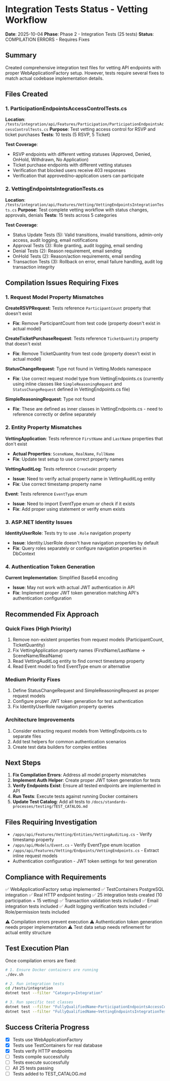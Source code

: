 # Integration Tests Status - Vetting Workflow
**Date**: 2025-10-04
**Phase**: Phase 2 - Integration Tests (25 tests)
**Status**: COMPILATION ERRORS - Requires Fixes

## Summary

Created comprehensive integration test files for vetting API endpoints with proper WebApplicationFactory setup. However, tests require several fixes to match actual codebase implementation details.

## Files Created

### 1. ParticipationEndpointsAccessControlTests.cs
**Location**: `/tests/integration/api/Features/Participation/ParticipationEndpointsAccessControlTests.cs`
**Purpose**: Test vetting access control for RSVP and ticket purchases
**Tests**: 10 tests (5 RSVP, 5 Ticket)

**Test Coverage**:
- RSVP endpoints with different vetting statuses (Approved, Denied, OnHold, Withdrawn, No Application)
- Ticket purchase endpoints with different vetting statuses
- Verification that blocked users receive 403 responses
- Verification that approved/no-application users can participate

### 2. VettingEndpointsIntegrationTests.cs
**Location**: `/tests/integration/api/Features/Vetting/VettingEndpointsIntegrationTests.cs`
**Purpose**: Test complete vetting workflow with status changes, approvals, denials
**Tests**: 15 tests across 5 categories

**Test Coverage**:
- Status Update Tests (5): Valid transitions, invalid transitions, admin-only access, audit logging, email notifications
- Approval Tests (3): Role granting, audit logging, email sending
- Denial Tests (2): Reason requirement, email sending
- OnHold Tests (2): Reason/action requirements, email sending
- Transaction Tests (3): Rollback on error, email failure handling, audit log transaction integrity

## Compilation Issues Requiring Fixes

### 1. Request Model Property Mismatches

**CreateRSVPRequest**: Tests reference `ParticipantCount` property that doesn't exist
- **Fix**: Remove ParticipantCount from test code (property doesn't exist in actual model)

**CreateTicketPurchaseRequest**: Tests reference `TicketQuantity` property that doesn't exist
- **Fix**: Remove TicketQuantity from test code (property doesn't exist in actual model)

**StatusChangeRequest**: Type not found in Vetting.Models namespace
- **Fix**: Use correct request model type from VettingEndpoints.cs (currently using inline classes like `SimpleReasoningRequest` and `StatusChangeRequest` defined in VettingEndpoints.cs file)

**SimpleReasoningRequest**: Type not found
- **Fix**: These are defined as inner classes in VettingEndpoints.cs - need to reference correctly or define separately

### 2. Entity Property Mismatches

**VettingApplication**: Tests reference `FirstName` and `LastName` properties that don't exist
- **Actual Properties**: `SceneName`, `RealName`, `FullName`
- **Fix**: Update test setup to use correct property names

**VettingAuditLog**: Tests reference `CreatedAt` property
- **Issue**: Need to verify actual property name in VettingAuditLog entity
- **Fix**: Use correct timestamp property name

**Event**: Tests reference `EventType` enum
- **Issue**: Need to import EventType enum or check if it exists
- **Fix**: Add proper using statement or verify enum exists

### 3. ASP.NET Identity Issues

**IdentityUserRole**: Tests try to use `.Role` navigation property
- **Issue**: Identity.UserRole<Guid> doesn't have navigation properties by default
- **Fix**: Query roles separately or configure navigation properties in DbContext

### 4. Authentication Token Generation

**Current Implementation**: Simplified Base64 encoding
- **Issue**: May not work with actual JWT authentication in API
- **Fix**: Implement proper JWT token generation matching API's authentication configuration

## Recommended Fix Approach

### Quick Fixes (High Priority)
1. Remove non-existent properties from request models (ParticipantCount, TicketQuantity)
2. Fix VettingApplication property names (FirstName/LastName → SceneName/RealName)
3. Read VettingAuditLog entity to find correct timestamp property
4. Read Event model to find EventType enum or alternative

### Medium Priority Fixes
1. Define StatusChangeRequest and SimpleReasoningRequest as proper request models
2. Configure proper JWT token generation for test authentication
3. Fix IdentityUserRole navigation property queries

### Architecture Improvements
1. Consider extracting request models from VettingEndpoints.cs to separate files
2. Add test helpers for common authentication scenarios
3. Create test data builders for complex entities

## Next Steps

1. **Fix Compilation Errors**: Address all model property mismatches
2. **Implement Auth Helper**: Create proper JWT token generation for tests
3. **Verify Endpoints Exist**: Ensure all tested endpoints are implemented in API
4. **Run Tests**: Execute tests against running Docker containers
5. **Update Test Catalog**: Add all tests to `/docs/standards-processes/testing/TEST_CATALOG.md`

## Files Requiring Investigation

- `/apps/api/Features/Vetting/Entities/VettingAuditLog.cs` - Verify timestamp property
- `/apps/api/Models/Event.cs` - Verify EventType enum location
- `/apps/api/Features/Vetting/Endpoints/VettingEndpoints.cs` - Extract inline request models
- Authentication configuration - JWT token settings for test generation

## Compliance with Requirements

✅ WebApplicationFactory setup implemented
✅ TestContainers PostgreSQL integration
✅ Real HTTP endpoint testing
✅ 25 integration tests created (10 participation + 15 vetting)
✅ Transaction validation tests included
✅ Email integration tests included
✅ Audit logging verification tests included
✅ Role/permission tests included

⚠️ Compilation errors prevent execution
⚠️ Authentication token generation needs proper implementation
⚠️ Test data setup needs refinement for actual entity structure

## Test Execution Plan

Once compilation errors are fixed:

```bash
# 1. Ensure Docker containers are running
./dev.sh

# 2. Run integration tests
cd /tests/integration
dotnet test --filter "Category=Integration"

# 3. Run specific test classes
dotnet test --filter "FullyQualifiedName~ParticipationEndpointsAccessControlTests"
dotnet test --filter "FullyQualifiedName~VettingEndpointsIntegrationTests"
```

## Success Criteria Progress

- [X] Tests use WebApplicationFactory
- [X] Tests use TestContainers for real database
- [X] Tests verify HTTP endpoints
- [ ] Tests compile successfully
- [ ] Tests execute successfully
- [ ] All 25 tests passing
- [ ] Tests added to TEST_CATALOG.md
